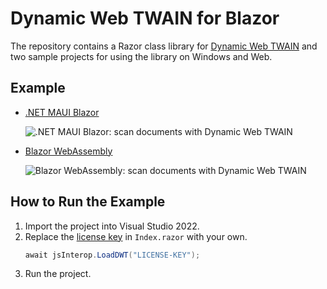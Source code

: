 # Dynamic Web TWAIN for Blazor
The repository contains a Razor class library for [Dynamic Web TWAIN](https://www.dynamsoft.com/web-twain/overview/) and two sample projects for using the library on Windows and Web.

## Example
- [.NET MAUI Blazor](https://github.com/yushulx/Razor-Web-TWAIN/tree/main/example/MauiDocumentScanner)
    
    ![.NET MAUI Blazor: scan documents with Dynamic Web TWAIN](https://camo.githubusercontent.com/7ef7a507d341011a71fe687ac15bb0212b398c0f187db8df1672c784243b7f9c/68747470733a2f2f7777772e64796e616d736f66742e636f6d2f636f6465706f6f6c2f696d672f323032332f30342f646f746e65742d6d6175692d77696e646f77732d646f63756d656e742d7363616e6e65722e706e67)

- [Blazor WebAssembly](https://github.com/yushulx/Razor-Web-TWAIN/tree/main/example/web)

    ![Blazor WebAssembly: scan documents with Dynamic Web TWAIN](https://camo.githubusercontent.com/9118868842619b7454460ec606a18824b873e264237903b62bf5775095aba377/68747470733a2f2f7777772e64796e616d736f66742e636f6d2f636f6465706f6f6c2f696d672f323032332f30342f646f746e65742d626c617a6f722d7765622d646f63756d656e742d7363616e6e65722e706e67)

## How to Run the Example
1. Import the project into Visual Studio 2022.
2. Replace the [license key](https://www.dynamsoft.com/customer/license/trialLicense?product=dwt) in `Index.razor` with your own.
    ```cs
    await jsInterop.LoadDWT("LICENSE-KEY");
    ```
3. Run the project.
    
    